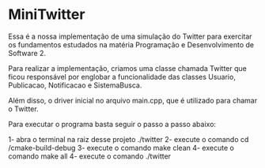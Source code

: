 # MiniTwitter

Essa é a nossa implementação de uma simulação do Twitter para exercitar os fundamentos estudados na matéria Programação e Desenvolvimento de Software 2.

Para realizar a implementação, criamos uma classe chamada Twitter que ficou responsável por englobar a funcionalidade das classes Usuario, Publicacao, Notificacao e SistemaBusca.

Além disso, o driver inicial no arquivo main.cpp, que é utilizado para chamar o Twitter.

Para executar o programa basta seguir o passo a passo abaixo:

1- abra o terminal na raiz desse projeto ./twitter
2- execute o comando cd /cmake-build-debug
3- execute o comando make clean
4- execute o comando make all
4- execute o comando ./twitter
